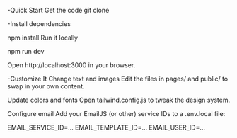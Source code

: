 -Quick Start
Get the code
git clone 


-Install dependencies

npm install
Run it locally

npm run dev

Open http://localhost:3000 in your browser.


-Customize It
Change text and images
Edit the files in pages/ and public/ to swap in your own content.

Update colors and fonts
Open tailwind.config.js to tweak the design system.

Configure email
Add your EmailJS (or other) service IDs to a .env.local file:

EMAIL_SERVICE_ID=…
EMAIL_TEMPLATE_ID=…
EMAIL_USER_ID=…
